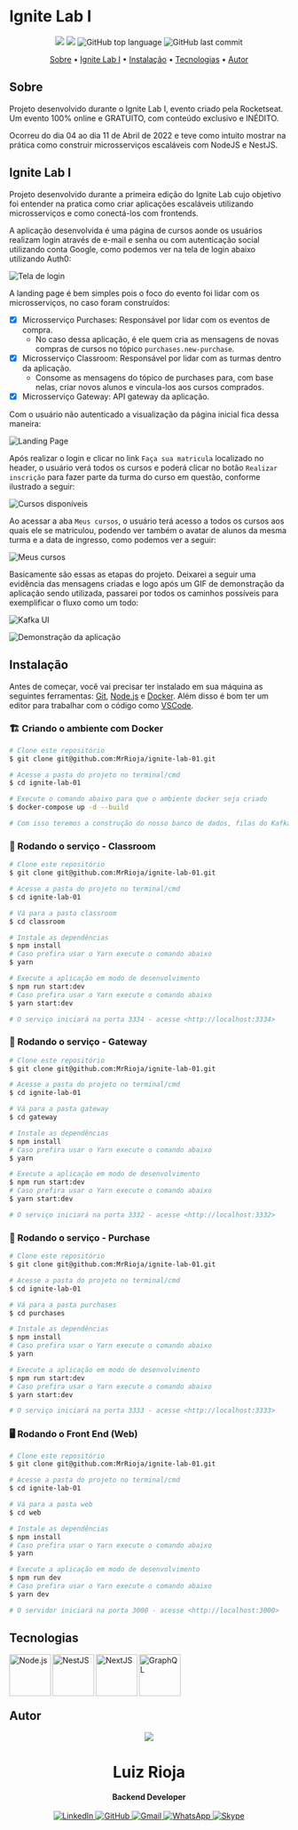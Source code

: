 # Ignite Lab I

<p align="center">
  <img src="https://img.shields.io/static/v1?label=ignite&message=lab I&color=blueviolet&style=for-the-badge"/>
  <img src="https://img.shields.io/github/license/MrRioja/ignite-lab-01?color=blueviolet&logo=License&style=for-the-badge"/>
  <img alt="GitHub top language" src="https://img.shields.io/github/languages/top/MrRioja/ignite-lab-01?color=blueviolet&logo=TypeScript&logoColor=white&style=for-the-badge">
  <img alt="GitHub last commit" src="https://img.shields.io/github/last-commit/MrRioja/ignite-lab-01?color=blueviolet&style=for-the-badge">
</p>

<p align="center">
  <a href="#sobre">Sobre</a> •
  <a href="#ignite-lab-i">Ignite Lab I</a> •
  <a href="#instalação">Instalação</a> •
  <a href="#tecnologias">Tecnologias</a> •
  <a href="#autor">Autor</a>  
</p>

## Sobre

Projeto desenvolvido durante o Ignite Lab I, evento criado pela Rocketseat. Um evento 100% online e GRATUITO, com conteúdo exclusivo e INÉDITO.

Ocorreu do dia 04 ao dia 11 de Abril de 2022 e teve como intuito mostrar na prática como construir microsserviços escaláveis com NodeJS e NestJS.

## Ignite Lab I

Projeto desenvolvido durante a primeira edição do Ignite Lab cujo objetivo foi entender na pratica como criar aplicações escaláveis utilizando microsserviços e como conectá-los com frontends.

A aplicação desenvolvida é uma página de cursos aonde os usuários realizam login através de e-mail e senha ou com autenticação social utilizando conta Google, como podemos ver na tela de login abaixo utilizando Auth0:

![Tela de login](.github/login-screen.png)

A landing page é bem simples pois o foco do evento foi lidar com os microsserviços, no caso foram construídos:

- [x] Microsserviço Purchases: Responsável por lidar com os eventos de compra.
  - No caso dessa aplicação, é ele quem cria as mensagens de novas compras de cursos no tópico `purchases.new-purchase`.
- [x] Microsserviço Classroom: Responsável por lidar com as turmas dentro da aplicação.
  - Consome as mensagens do tópico de purchases para, com base nelas, criar novos alunos e vincula-los aos cursos comprados.
- [x] Microsserviço Gateway: API gateway da aplicação.

Com o usuário não autenticado a visualização da página inicial fica dessa maneira:

![Landing Page](.github/landing-page.png)

Após realizar o login e clicar no link `Faça sua matricula` localizado no header, o usuário verá todos os cursos e poderá clicar no botão `Realizar inscrição` para fazer parte da turma do curso em questão, conforme ilustrado a seguir:

![Cursos disponíveis](.github/enroll-courses.png)

Ao acessar a aba `Meus cursos`, o usuário terá acesso a todos os cursos aos quais ele se matriculou, podendo ver também o avatar de alunos da mesma turma e a data de ingresso, como podemos ver a seguir:

![Meus cursos](.github/my-courses.png)

Basicamente são essas as etapas do projeto. Deixarei a seguir uma evidência das mensagens criadas e logo após um GIF de demonstração da aplicação sendo utilizada, passarei por todos os caminhos possíveis para exemplificar o fluxo como um todo:

![Kafka UI](.github/kafka-ui.png)

![Demonstração da aplicação](.github/demo.gif)

## Instalação

Antes de começar, você vai precisar ter instalado em sua máquina as seguintes ferramentas:
[Git](https://git-scm.com), [Node.js](https://nodejs.org/en/) e [Docker](https://www.docker.com/).
Além disso é bom ter um editor para trabalhar com o código como [VSCode](https://code.visualstudio.com/).

### 🏗 Criando o ambiente com Docker

```bash
# Clone este repositório
$ git clone git@github.com:MrRioja/ignite-lab-01.git

# Acesse a pasta do projeto no terminal/cmd
$ cd ignite-lab-01

# Execute o comando abaixo para que o ambiente docker seja criado
$ docker-compose up -d --build

# Com isso teremos a construção do nosso banco de dados, filas do Kafka e outras ferramentas. Para mais detalhes basta acessar o conteúdo do arquivo docker-compose.yml presente na raiz do projeto
```

### 🎲 Rodando o serviço - Classroom

```bash
# Clone este repositório
$ git clone git@github.com:MrRioja/ignite-lab-01.git

# Acesse a pasta do projeto no terminal/cmd
$ cd ignite-lab-01

# Vá para a pasta classroom
$ cd classroom

# Instale as dependências
$ npm install
# Caso prefira usar o Yarn execute o comando abaixo
$ yarn

# Execute a aplicação em modo de desenvolvimento
$ npm run start:dev
# Caso prefira usar o Yarn execute o comando abaixo
$ yarn start:dev

# O serviço iniciará na porta 3334 - acesse <http://localhost:3334>
```

### 🎲 Rodando o serviço - Gateway

```bash
# Clone este repositório
$ git clone git@github.com:MrRioja/ignite-lab-01.git

# Acesse a pasta do projeto no terminal/cmd
$ cd ignite-lab-01

# Vá para a pasta gateway
$ cd gateway

# Instale as dependências
$ npm install
# Caso prefira usar o Yarn execute o comando abaixo
$ yarn

# Execute a aplicação em modo de desenvolvimento
$ npm run start:dev
# Caso prefira usar o Yarn execute o comando abaixo
$ yarn start:dev

# O serviço iniciará na porta 3332 - acesse <http://localhost:3332>
```

### 🎲 Rodando o serviço - Purchase

```bash
# Clone este repositório
$ git clone git@github.com:MrRioja/ignite-lab-01.git

# Acesse a pasta do projeto no terminal/cmd
$ cd ignite-lab-01

# Vá para a pasta purchases
$ cd purchases

# Instale as dependências
$ npm install
# Caso prefira usar o Yarn execute o comando abaixo
$ yarn

# Execute a aplicação em modo de desenvolvimento
$ npm run start:dev
# Caso prefira usar o Yarn execute o comando abaixo
$ yarn start:dev

# O serviço iniciará na porta 3333 - acesse <http://localhost:3333>
```

### 🖥️ Rodando o Front End (Web)

```bash
# Clone este repositório
$ git clone git@github.com:MrRioja/ignite-lab-01.git

# Acesse a pasta do projeto no terminal/cmd
$ cd ignite-lab-01

# Vá para a pasta web
$ cd web

# Instale as dependências
$ npm install
# Caso prefira usar o Yarn execute o comando abaixo
$ yarn

# Execute a aplicação em modo de desenvolvimento
$ npm run dev
# Caso prefira usar o Yarn execute o comando abaixo
$ yarn dev

# O servidor iniciará na porta 3000 - acesse <http://localhost:3000>
```

## Tecnologias

<img align="left" src="https://profilinator.rishav.dev/skills-assets/nodejs-original-wordmark.svg" alt="Node.js" height="75" />

<img align="left" src="https://oe9nbfytu.qnssl.com/c/d113d1ce8914335fb491e7e034cf3681" alt="NestJS" height="75"/>

<img align="left" src="https://upload.wikimedia.org/wikipedia/commons/thumb/8/8e/Nextjs-logo.svg/1280px-Nextjs-logo.svg.png" alt="NextJS" height="75"/>

<img align="left" src="https://www.freelogovectors.net/wp-content/uploads/2021/01/graphql-logo-freelogovectors.net_.png" alt="GraphQL" height="75"/>

<br><br><br><br>

## Autor

<div align="center">
<img src="https://images.weserv.nl/?url=avatars.githubusercontent.com/u/55336456?v=4&h=100&w=100&fit=cover&mask=circle&maxage=7d" />
<h1>Luiz Rioja</h1>
<strong>Backend Developer</strong>
<br/>
<br/>

<a href="https://linkedin.com/in/luizrioja" target="_blank">
<img alt="LinkedIn" src="https://img.shields.io/badge/linkedin-%230077B5.svg?style=for-the-badge&logo=linkedin&logoColor=white"/>
</a>

<a href="https://github.com/mrrioja" target="_blank">
<img alt="GitHub" src="https://img.shields.io/badge/github-%23121011.svg?style=for-the-badge&logo=github&logoColor=white"/>
</a>

<a href="mailto:lulyrioja@gmail.com?subject=Fala%20Dev" target="_blank">
<img alt="Gmail" src="https://img.shields.io/badge/Gmail-D14836?style=for-the-badge&logo=gmail&logoColor=white" />
</a>

<a href="https://api.whatsapp.com/send?phone=5511933572652" target="_blank">
<img alt="WhatsApp" src="https://img.shields.io/badge/WhatsApp-25D366?style=for-the-badge&logo=whatsapp&logoColor=white"/>
</a>

<a href="https://join.skype.com/invite/tvBbOq03j5Uu" target="_blank">
<img alt="Skype" src="https://img.shields.io/badge/SKYPE-%2300AFF0.svg?style=for-the-badge&logo=Skype&logoColor=white"/>
</a>

<br/>
<br/>
</div>
